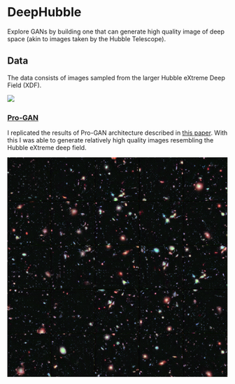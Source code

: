 # DeepHubble

Explore GANs by building one that can generate high quality image of deep space (akin to images taken by the Hubble Telescope).

## Data

The data consists of images sampled from the larger Hubble eXtreme Deep Field (XDF).

![](https://cdn.spacetelescope.org/archives/images/screen/heic1214a.jpg)

### [Pro-GAN](https://github.com/antoniojkim/DeepHubble/tree/master/model/Pro-GAN)

I replicated the results of Pro-GAN architecture described in [this paper](https://arxiv.org/pdf/1710.10196.pdf). With this I was able to generate relatively high quality images resembling the Hubble eXtreme deep field.

![](images/generator_trained_256x256.png)
